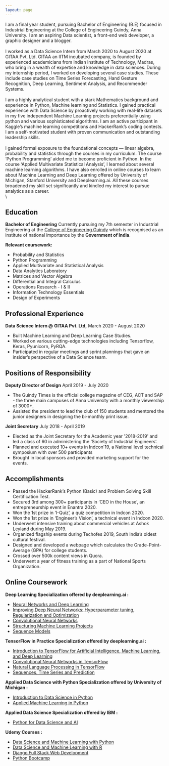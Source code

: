 ```yaml
---
layout: page
---
```


I am a final year student, pursuing Bachelor of Engineering (B.E)
focused in Industrial Engineering at the College of Engineering Guindy,
Anna University. I am an aspiring Data scientist, a front-end web
developer, a graphic designer and a blogger. \
 \
 I worked as a Data Science Intern from March 2020 to August 2020 at GITAA Pvt. Ltd. GITAA an IITM incubated company, is founded by experienced academicians from Indian Institute of Technology, Madras, who bring in a wealth of expertise and knowledge in data sciences. During my internship period, I worked on developing several case studies. These include case studies on Time Series Forecasting, Hand Gesture Recognition, Deep Learning, Sentiment Analysis, and Recommender Systems. \
 \
 I am a highly analytical student with a stark Mathematics background
and experience in Python, Machine learning and Statistics. I gained
practical experience with Data Science by proactively working with
real-life datasets in my five independent Machine Learning projects
preferentially using python and various sophisticated algorithms. I am
an active participant in Kaggle’s machine learning competitions and
HackerRank’s coding contests. I am a self-motivated student with proven
communication and outstanding leadership skills. \
 \
 I gained formal exposure to the foundational concepts — linear algebra,
probability and statistics through the courses in my curriculum. The
course ‘Python Programming’ aided me to become proficient in Python. In
the course ‘Applied Multivariate Statistical Analysis’, I learned about
several machine learning algorithms. I have also enrolled in online
courses to learn about Machine Learning and Deep Learning offered by
University of Michigan, Stanford University and Deeplearning.ai. All
these courses broadened my skill set significantly and kindled my
interest to pursue analytics as a career. \
\
## Education
**Bachelor of Engineering**
Currently pursuing my 7th semester in Industrial Engineering at the
[College of Engineering Guindy](https://ceg.annauniv.edu/) which is
recognised as an institute of national importance by the **Government of
India**. 

**Relevant coursework:**
-   Probability and Statistics
-   Python Programming
-   Applied Multivariate and Statistical Analysis
-   Data Analytics Laboratory
-   Matrices and Vector Algebra
-   Differential and Integral Calculus
-   Operations Research - I & II
-   Information Technology Essentials
-   Design of Experiments

## Professional Experience
**Data Science Intern @** 
**GITAA Pvt. Ltd,** 
  March 2020 - August 2020
- Built Machine Learning and Deep Learning Case Studies.
- Worked on various cutting-edge technologies including Tensorflow, Keras, Pyunicorn, PyRQA. 
- Participated in regular meetings and sprint plannings that gave an insider’s perspective of a Data Science team.

## Positions of Responsibility
**Deputy Director of Design** 
April 2019 - July 2020 
- The Guindy Times is the official college magazine of CEG, ACT and SAP -
the three main campuses of Anna University with a monthly viewership of
3000+. 
- Assisted the president to lead the club of 150 students and mentored
the junior designers in designing the bi-monthly print issue.

**Joint Secretary**
July 2018 - April 2019
- Elected as the Joint Secretary for the Academic year '2018-2019' and led a class of 60 in administering the ‘Society of Industrial Engineers’. 
- Planned and executed 10+ events in Indcon'19,  a National level technical symposium with over 500 participants
- Brought in local sponsors and provided marketing support for the events.

## Accomplishments
- Passed the HackerRank’s Python (Basic) and Problem Solving Skill Certification Test. 
- Secured 3rd among 300+ participants in ‘CEO in the House’, an entrepreneurship event in Enantra 2020.
- Won the 1st prize in ‘I-Quiz’, a quiz competition in Indcon 2020.
- Won the 1st prize in ‘Engineer’s Vision’, a technical event in Indcon 2020.
- Underwent intensive training about commercial vehicles at Ashok Leyland during May 2019.
- Organized flagship events during Techofes 2019, South India’s oldest cultural festival.
- Designed and developed a webpage which calculates the Grade-Point-Average (GPA) for college students.
- Crossed over 500k content views in Quora.
- Underwent a year of fitness training as a part of National Sports Organization.

## Online Coursework
**Deep Learning Specialization offered by deeplearning.ai :**
-   [Neural Networks and Deep Learning](https://www.coursera.org/account/accomplishments/certificate/JX88VD7YHNY2)
-   [Improving Deep Neural Networks: Hyperparameter tuning, Regularization and Optimization](https://www.coursera.org/account/accomplishments/certificate/6E77TG9T5PB8)
-   [Convolutional Neural Networks](https://www.coursera.org/account/accomplishments/certificate/DN5EWKZBHM58)
-   [Structuring Machine Learning Projects](https://www.coursera.org/account/accomplishments/certificate/TZCP4ML4B7MD)   
-   [Sequence Models](https://www.coursera.org/account/accomplishments/certificate/NN2Q3BNZM73L) 

**TensorFlow in Practice Specialization offered by deeplearning.ai :**
-   [Introduction to TensorFlow for Artificial Intelligence, Machine Learning, and Deep Learning](https://www.coursera.org/account/accomplishments/certificate/AUS6H5CLVAQA)
-   [Convolutional Neural Networks in TensorFlow](https://www.coursera.org/account/accomplishments/certificate/6ZG92JVD3Y84)
-   [Natural Language Processing in TensorFlow](https://www.coursera.org/account/accomplishments/certificate/67WM2GYVDJLW)
-   [Sequences, Time Series and Prediction](https://www.coursera.org/account/accomplishments/certificate/Q5WQXMC52768) 

**Applied Data Science with Python Specialization offered by University
of Michigan :**
-   [Introduction to Data Science in
    Python](https://www.coursera.org/account/accomplishments/verify/LBR6BKFHJE7S)
-   [Applied Machine Learning in
    Python](https://www.coursera.org/account/accomplishments/verify/QWQ7LR4HKT8V)

**Applied Data Science Specialization offered by IBM :**
-   [Python for Data Science and
    AI](https://coursera.org/share/072d95755cd7aa3b02349f81c0a712ca)

**Udemy Courses :**
-   [Data Science and Machine Learning with
    Python](https://www.udemy.com/certificate/UC-806E1H4B/)
-   [Data Science and Machine Learning with
    R](https://www.udemy.com/certificate/UC-ELRTAM1Q/)
-   [Django Full Stack Web
    Development](https://www.udemy.com/certificate/UC-BPZ8XC8V/)
-   [Python
    Bootcamp](https://www.udemy.com/certificate/UC-YR4KI7TP/)
